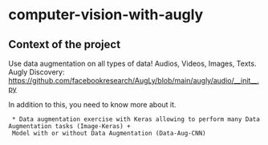 # computer-vision-with-augly
## Context of the project

Use data augmentation on all types of data! Audios, Videos, Images, Texts. Augly Discovery: https://github.com/facebookresearch/AugLy/blob/main/augly/audio/__init__.py

In addition to this, you need to know more about it.

     * Data augmentation exercise with Keras allowing to perform many Data Augmentation tasks (Image-Keras) + 
     Model with or without Data Augmentation (Data-Aug-CNN)
